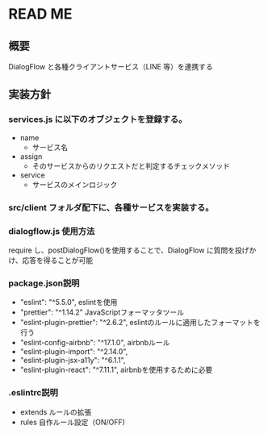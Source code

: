 # READ ME

## 概要

DialogFlow と各種クライアントサービス（LINE 等）を連携する

## 実装方針

### services.js に以下のオブジェクトを登録する。

- name
  - サービス名
- assign
  - そのサービスからのリクエストだと判定するチェックメソッド
- service
  - サービスのメインロジック

### src/client フォルダ配下に、各種サービスを実装する。

### dialogflow.js 使用方法

require し、postDialogFlow()を使用することで、DialogFlow に質問を投げかけ、応答を得ることが可能


### package.json説明
- "eslint": "^5.5.0",
 eslintを使用
- "prettier": "^1.14.2"
 JavaScriptフォーマッタツール 
- "eslint-plugin-prettier": "^2.6.2",
 eslintのルールに適用したフォーマットを行う
- "eslint-config-airbnb": "^17.1.0",
 airbnbルール
- "eslint-plugin-import": "^2.14.0",
- "eslint-plugin-jsx-a11y": "^6.1.1",
- "eslint-plugin-react": "^7.11.1",
 airbnbを使用するために必要

 ### .eslintrc説明
- extends
 ルールの拡張
- rules
 自作ルール設定（ON/OFF) 



  